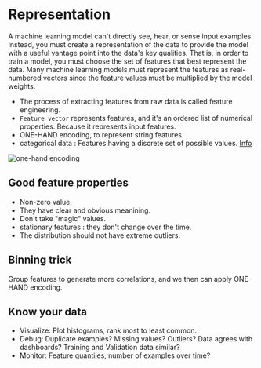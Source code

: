 # Representation 
A machine learning model can't directly see, hear, or sense input examples. Instead, you must create 
a representation of the data to provide the model with a useful vantage point into the data's key 
qualities. That is, in order to train a model, you must choose the set of features that best represent
the data.
Many machine learning models must represent the features as real-numbered vectors since the feature 
values must be multiplied by the model weights.
- The process of extracting features from raw data is called feature engineering.
- `Feature vector` represents features, and it's an ordered list of numerical properties. Because it represents input features.
- ONE-HAND encoding, to represent string features.
- categorical data : Features having a discrete set of possible values. <a href="https://developers.google.com/machine-learning/glossary?hl=es-419#categorical_data">Info </a>

<img src="https://developers.google.com/static/machine-learning/crash-course/images/RawDataToFeatures4.svg?hl=es-419" alt="one-hand encoding">

## Good feature properties
- Non-zero value.
- They have clear and obvious meanining.
- Don't take "magic" values.
- stationary features : they don't change over the time.
- The distribution should not have extreme outliers.
## Binning trick
Group features to generate more correlations, and we then can apply ONE-HAND encoding.
## Know your data

* Visualize: Plot histograms, rank most to least common.
* Debug: Duplicate examples? Missing values? Outliers? Data agrees with dashboards? Training and Validation data similar?
* Monitor: Feature quantiles, number of examples over time?
